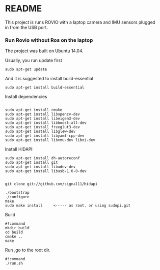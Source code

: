 # README #

This project is runs ROVIO with a laptop camera and IMU sensors plugged in from the USB port.

### Run Rovio without Ros on the laptop ###
The project was built on Ubuntu 14.04. 

Usually, you run update first
```
sudo apt-get update
```

And it is suggested to install build-essential
```
sudo apt-get install build-essential
```

Install dependencies
```

sudo apt-get install cmake
sudo apt-get install libopencv-dev
sudo apt-get install libeigen3-dev
sudo apt-get install libboost-all-dev
sudo apt-get install freeglut3-dev
sudo apt-get install libglew-dev
sudo apt-get install libyaml-cpp-dev
sudo apt-get install libxmu-dev libxi-dev
```


Install HIDAPI
```
sudo apt-get install dh-autoreconf
sudo apt-get install git
sudo apt-get install libudev-dev
sudo apt-get install libusb-1.0-0-dev


git clone git://github.com/signal11/hidapi

./bootstrap
./configure
make
sudo make install     <----- as root, or using sudopi.git

```


Build

```
#!command
mkdir build
cd build
cmake ..
make
```

Run ,go to the root dir.
```
#!command
./run.sh
```

